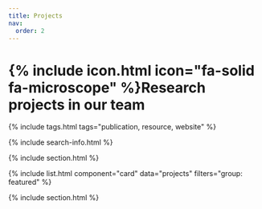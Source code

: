```yaml
---
title: Projects
nav:
  order: 2
---
```


# {% include icon.html icon="fa-solid fa-microscope" %}Research projects in our team

{% include tags.html tags="publication, resource, website" %}

{% include search-info.html %}

{% include section.html %}

{% include list.html component="card" data="projects" filters="group: featured" %}

{% include section.html %}
